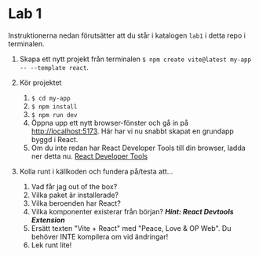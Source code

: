 # Lab 1

Instruktionerna nedan förutsätter att du står i katalogen `lab1` i detta repo i terminalen.

1. Skapa ett nytt projekt från terminalen
   `$ npm create vite@latest my-app -- --template react`.

2. Kör projektet
   1. `$ cd my-app`
   2. `$ npm install`
   3. `$ npm run dev`
   4. Öppna upp ett nytt browser-fönster och gå in på [http://localhost:5173](http://localhost:5173). Här har vi nu snabbt skapat en grundapp byggd i React.
   5. Om du inte redan har React Developer Tools till din browser, ladda ner detta nu.
      [React Developer Tools](https://chrome.google.com/webstore/detail/react-developer-tools/fmkadmapgofadopljbjfkapdkoienihi?hl=en)
3. Kolla runt i källkoden och fundera på/testa att...
   1. Vad får jag out of the box?
   2. Vilka paket är installerade?
   3. Vilka beroenden har React?
   4. Vilka komponenter existerar från början? **_Hint: React Devtools Extension_**
   5. Ersätt texten "Vite + React" med "Peace, Love & OP Web". Du behöver INTE kompilera om vid ändringar!
   6. Lek runt lite!

